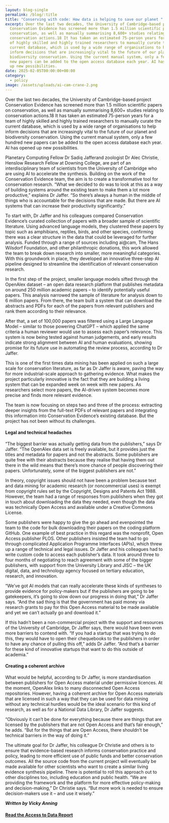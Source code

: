 ```yaml
---
layout: blog-single
permalink: /blog/:title
title: "Conserving with code: How data is helping to save our planet "
excerpt: Over the last two decades, the University of Cambridge-based project
  Conservation Evidence has screened more than 1.5 million scientific papers on
  conservation, as well as manually summarising 8,600+ studies relating to
  conservation actions.18 It has taken an estimated 75-person years for a team
  of highly skilled and highly trained researchers to manually curate the
  current database, which is used by a wide range of organisations to help
  inform decisions that are increasingly vital to the future of our planet and
  biodiversity conservation. Using the current manual system, only a few hundred
  new papers can be added to the open access database each year. AI has opened
  up new possibilities.
date: 2025-02-05T00:00:00+00:00
category:
  - policy
image: /assets/uploads/ai-cam-crane-2.png
---
```

Over the last two decades, the University of Cambridge-based project Conservation Evidence has screened more than 1.5 million scientific papers on conservation, as well as manually summarising 8,600+ studies relating to conservation actions.18 It has taken an estimated 75-person years for a team of highly skilled and highly trained researchers to manually curate the current database, which is used by a wide range of organisations to help inform decisions that are increasingly vital to the future of our planet and biodiversity conservation. Using the current manual system, only a few hundred new papers can be added to the open access database each year. AI has opened up new possibilities.

Planetary Computing Fellow Dr Sadiq Jafferand zoologist Dr Alec Christie, Henslow Research Fellow at Downing College, are part of an interdisciplinary team of scientists from the University of Cambridge who are using AI to accelerate the synthesis. Building on the work of the Conservation Evidence team, the aim is to create a transformative tool for conservation research. “What we decided to do was to look at this as a way of building systems around the existing team to make them a lot more productive,” explains Dr Jaffer. “So there’s always a human in the middle of things who is accountable for the decisions that are made. But there are AI systems that can increase their productivity significantly.”

To start with, Dr Jaffer and his colleagues compared Conservation Evidence’s curated collection of papers with a broader sample of scientific literature. Using advanced language models, they clustered these papers by topic such as amphibians, reptiles, birds, and other species, confirming there was a clear structure in the data that could be leveraged for further analysis. Funded through a range of sources including ai@cam, The Hans Wilsdorf Foundation, and other philanthropic donations, this work allowed the team to break down research into smaller, more meaningful categories. With this groundwork in place, they developed an innovative three-step AI pipeline designed to streamline the identification of relevant conservation research.

In the first step of the project, smaller language models sifted through the OpenAlex dataset – an open data research platform that publishes metadata on around 250 million academic papers – to identify potentially useful papers. This analysis narrowed the sample of literature for analysis down to 6 million papers. From there, the team built a system that can download the abstracts and PDFs for each of the papers from relevant publishers and rank them according to their relevance. 

After that, a set of 100,000 papers was filtered using a Large Language Model – similar to those powering ChatGPT – which applied the same criteria a human reviewer would use to assess each paper’s relevance. This system is now being tested against human judgements, and early results indicate strong alignment between AI and human evaluations, showing promise for its future use in automating the review process, according to Dr Jaffer.

This is one of the first times data mining has been applied on such a large scale for conservation literature, as far as Dr Jaffer is aware, paving the way for more industrial-scale approach to gathering evidence. What makes the project particularly innovative is the fact that they are building a living system that can be expanded week on week with new papers. As researchers select more papers, the AI-driven system becomes more precise and finds more relevant evidence. 

The team is now focusing on steps two and three of the process: extracting deeper insights from the full-text PDFs of relevant papers and integrating this information into Conservation Evidence’s existing database. But the project has not been without its challenges.

#### Legal and technical headaches

“The biggest barrier was actually getting data from the publishers,” says Dr Jaffer. “The OpenAlex data set is freely available, but it provides just the titles and metadata for papers and not the abstracts. Some publishers are quite free with their abstracts because they realise that having them out there in the wild means that there’s more chance of people discovering their papers. Unfortunately, some of the biggest publishers are not.”

In theory, copyright issues should not have been a problem because text and data mining for academic research (or noncommercial uses) is exempt from copyright rules set by the Copyright, Designs and Patents Act 1988. However, the team had a range of responses from publishers when they got in touch about downloading the data they needed, even though the data was technically Open Access and available under a Creative Commons License. 

Some publishers were happy to give the go ahead and evenpointed the team to the code for bulk downloading their papers on the coding platform GitHub. One example of best practice in this regard was the nonprofit, Open Access publisher PLOS. Other publishers insisted the team had to go through complicated Application Programme Interfaces (APIs), which threw up a range of technical and legal issues. Dr Jaffer and his colleagues had to write custom code to access each publisher’s data. It took around three to four months of negotiating to reach agreement with some of the bigger publishers, with support from the University Library and JISC – the UK digital, data, and technology agency focused on tertiary education, research, and innovation. 

“We’ve got AI models that can really accelerate these kinds of syntheses to provide evidence for policy-makers but if the publishers are going to be gatekeepers, it’s going to slow down our progress in doing that,” Dr Jaffer says. “And the sad thing is that the government has paid money via research grants to pay for this Open Access material to be made available and yet we can’t actually go and download it.”

If this hadn’t been a non-commercial project with the support and resources of the University of Cambridge, Dr Jaffer says, there would have been even more barriers to contend with. “If you had a startup that was trying to do this, they would have to open their chequebooks to the publishers in order to have any chance of pulling this off,” adds Dr Jaffer. “And that’s a barrier for these kind of innovative startups that want to do this outside of academia.”

#### Creating a coherent archive

What would be helpful, according to Dr Jaffer, is more standardisation between publishers for Open Access material under permissive licences. At the moment, OpenAlex links to many disconnected Open Access repositories. However, having a coherent archive for Open Access materials that are licensed in such a way that they can be used for data mining without any technical hurdles would be the ideal scenario for this kind of research, as well as for a National Data Library, Dr Jaffer suggests.

“Obviously it can’t be done for everything because there are things that are licensed by the publishers that are not Open Access and that’s fair enough,” he adds. “But for the things that are Open Access, there shouldn’t be technical barriers in the way of doing it.”

The ultimate goal for Dr Jaffer, his colleague Dr Christie and others is to ensure that evidence-based research informs conservation practice and policy, leading to more efficient use of public funds and better conservation outcomes. All the source code from the current project will eventually be made available for other scientists who want to create a similar living evidence synthesis pipeline. There is potential to roll this approach out to
other disciplines too, including education and public health. “We are providing the framework and the platform for more effective policy-making and decision-making,” Dr Christie says. “But more work is needed to ensure decision-makers use it – and use it wisely.”

***W﻿ritten by Vicky Anning***

#### **[R﻿ead the Access to Data Report](https://ai.cam.ac.uk/assets/uploads/ai-cam-access-to-data-case-studies.pdf)**